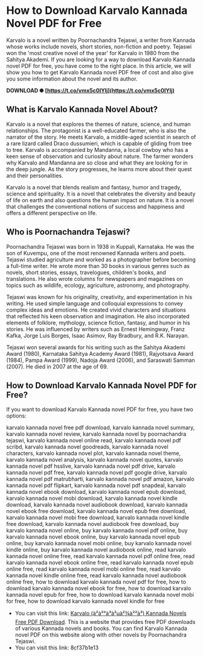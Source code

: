 # How to Download Karvalo Kannada Novel PDF for Free
 
Karvalo is a novel written by Poornachandra Tejaswi, a writer from Kannada whose works include novels, short stories, non-fiction and poetry. Tejaswi won the 'most creative novel of the year' for Karvalo in 1980 from the Sahitya Akademi. If you are looking for a way to download Karvalo Kannada novel PDF for free, you have come to the right place. In this article, we will show you how to get Karvalo Kannada novel PDF free of cost and also give you some information about the novel and its author.
 
**DOWNLOAD ✺ [https://t.co/vmx5c0IYIj](https://t.co/vmx5c0IYIj)**


 
## What is Karvalo Kannada Novel About?
 
Karvalo is a novel that explores the themes of nature, science, and human relationships. The protagonist is a well-educated farmer, who is also the narrator of the story. He meets Karvalo, a middle-aged scientist in search of a rare lizard called Draco dussumieri, which is capable of gliding from tree to tree. Karvalo is accompanied by Mandanna, a local cowboy who has a keen sense of observation and curiosity about nature. The farmer wonders why Karvalo and Mandanna are so close and what they are looking for in the deep jungle. As the story progresses, he learns more about their quest and their personalities.
 
Karvalo is a novel that blends realism and fantasy, humor and tragedy, science and spirituality. It is a novel that celebrates the diversity and beauty of life on earth and also questions the human impact on nature. It is a novel that challenges the conventional notions of success and happiness and offers a different perspective on life.
 
## Who is Poornachandra Tejaswi?
 
Poornachandra Tejaswi was born in 1938 in Kuppali, Karnataka. He was the son of Kuvempu, one of the most renowned Kannada writers and poets. Tejaswi studied agriculture and worked as a photographer before becoming a full-time writer. He wrote more than 30 books in various genres such as novels, short stories, essays, travelogues, children's books, and translations. He also wrote columns for newspapers and magazines on topics such as wildlife, ecology, agriculture, astronomy, and photography.
 
Tejaswi was known for his originality, creativity, and experimentation in his writing. He used simple language and colloquial expressions to convey complex ideas and emotions. He created vivid characters and situations that reflected his keen observation and imagination. He also incorporated elements of folklore, mythology, science fiction, fantasy, and humor in his stories. He was influenced by writers such as Ernest Hemingway, Franz Kafka, Jorge Luis Borges, Isaac Asimov, Ray Bradbury, and R.K. Narayan.
 
Tejaswi won several awards for his writing such as the Sahitya Akademi Award (1980), Karnataka Sahitya Academy Award (1981), Rajyotsava Award (1984), Pampa Award (1999), Nadoja Award (2006), and Saraswati Samman (2007). He died in 2007 at the age of 69.
 
## How to Download Karvalo Kannada Novel PDF for Free?
 
If you want to download Karvalo Kannada novel PDF for free, you have two options:
 
karvalo kannada novel free pdf download,  karvalo kannada novel summary,  karvalo kannada novel review,  karvalo kannada novel by poornachandra tejaswi,  karvalo kannada novel online read,  karvalo kannada novel pdf scribd,  karvalo kannada novel goodreads,  karvalo kannada novel characters,  karvalo kannada novel plot,  karvalo kannada novel theme,  karvalo kannada novel analysis,  karvalo kannada novel quotes,  karvalo kannada novel pdf hsslive,  karvalo kannada novel pdf drive,  karvalo kannada novel pdf free,  karvalo kannada novel pdf google drive,  karvalo kannada novel pdf matrubharti,  karvalo kannada novel pdf amazon,  karvalo kannada novel pdf flipkart,  karvalo kannada novel pdf snapdeal,  karvalo kannada novel ebook download,  karvalo kannada novel epub download,  karvalo kannada novel mobi download,  karvalo kannada novel kindle download,  karvalo kannada novel audiobook download,  karvalo kannada novel ebook free download,  karvalo kannada novel epub free download,  karvalo kannada novel mobi free download,  karvalo kannada novel kindle free download,  karvalo kannada novel audiobook free download,  buy karvalo kannada novel online,  buy karvalo kannada novel pdf online,  buy karvalo kannada novel ebook online,  buy karvalo kannada novel epub online,  buy karvalo kannada novel mobi online,  buy karvalo kannada novel kindle online,  buy karvalo kannada novel audiobook online,  read karvalo kannada novel online free,  read karvalo kannada novel pdf online free,  read karvalo kannada novel ebook online free,  read karvalo kannada novel epub online free,  read karvalo kannada novel mobi online free,  read karvalo kannada novel kindle online free,  read karvalo kannada novel audiobook online free,  how to download karvalo kannada novel pdf for free,  how to download karvalo kannada novel ebook for free,  how to download karvalo kannada novel epub for free,  how to download karvalo kannada novel mobi for free,  how to download karvalo kannada novel kindle for free
 
- You can visit this link: [Karvalo (à²à²°à³à²µà²¾à²²à³) Kannada Novels Free PDF Download](https://www.hsslive.co.in/2021/05/karvalo-kannada-novels-free-pdf-download.html). This is a website that provides free PDF downloads of various Kannada novels and books. You can find Karvalo Kannada novel PDF on this website along with other novels by Poornachandra Tejaswi.
- You can visit this link: 8cf37b1e13


